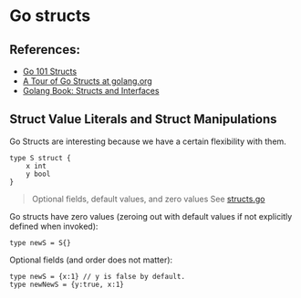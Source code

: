 # Go structs

## References: 
- [Go 101 Structs](https://go101.org/article/struct.html)
- [A Tour of Go Structs at golang.org](https://tour.golang.org/moretypes/2)
- [Golang Book: Structs and Interfaces](https://www.golang-book.com/books/intro/9)

## Struct Value Literals and Struct Manipulations

Go Structs are interesting because we have a certain flexibility with them.

```
type S struct {
	x int
	y bool
}
```

> Optional fields, default values, and zero values
> See [structs.go](./structs.go)   

Go structs have zero values (zeroing out with default values if not explicitly defined when invoked):
```
type newS = S{}
```
Optional fields (and order does not matter):
```
type newS = {x:1} // y is false by default.
type newNewS = {y:true, x:1}
```


